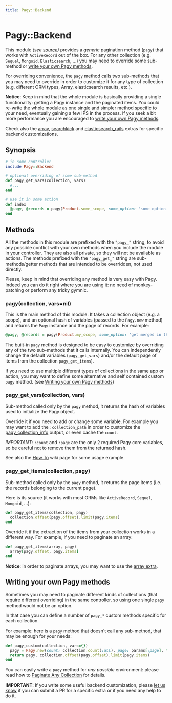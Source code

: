 ```yaml
---
title: Pagy::Backend
---
```

# Pagy::Backend

This module _(see [source](https://github.com/ddnexus/pagy/blob/master/lib/pagy/backend.rb))_ provides a _generic_ pagination method (`pagy`) that works with `ActiveRecord` out of the box. For any other collection (e.g. `Sequel`, `Mongoid`, `Elasticsearch`, ...) you may need to override some sub-method or [write your own Pagy methods](#writing-your-own-pagy-methods).

For overriding convenience, the `pagy` method calls two sub-methods that you may need to override in order to customize it for any type of collection (e.g. different ORM types, Array, elasticsearch results, etc.).

**Notice**: Keep in mind that the whole module is basically providing a single functionality: getting a Pagy instance and the paginated items. You could re-write the whole module as one single and simpler method specific to your need, eventually gaining a few IPS in the process. If you seek a bit more performance you are encouraged to [write your own Pagy methods](#writing-your-own-pagy-methods).

Check also the [array](../extras/array.md), [searchkick](../extras/searchkick.md) and [elasticsearch_rails](../extras/elasticsearch_rails.md) extras for specific backend customizations.

## Synopsis

```ruby
# in some controller
include Pagy::Backend

# optional overriding of some sub-method
def pagy_get_vars(collection, vars)
  #...
end

# use it in some action
def index
  @pagy, @records = pagy(Product.some_scope, some_option: 'some option for this instance')
end
```

## Methods

All the methods in this module are prefixed with the `"pagy_"` string, to avoid any possible conflict with your own methods when you include the module in your controller. They are also all private, so they will not be available as actions. The methods prefixed with the `"pagy_get_"` string are sub-methods/getter methods that are intended to be overridden, not used directly.

Please, keep in mind that overriding any method is very easy with Pagy. Indeed you can do it right where you are using it: no need of monkey-patching or perform any tricky gymnic.

### pagy(collection, vars=nil)

This is the main method of this module. It takes a collection object (e.g. a scope), and an optional hash of variables (passed to the `Pagy.new` method) and returns the `Pagy` instance and the page of records. For example:

```ruby
@pagy, @records = pagy(Product.my_scope, some_option: 'get merged in the pagy object')
```

The built-in `pagy` method is designed to be easy to customize by overriding any of the two sub-methods that it calls internally. You can independently change the default variables (`pagy_get_vars`) and/or the default page of items from the collection `pagy_get_items`).

If you need to use multiple different types of collections in the same app or action, you may want to define some alternative and self contained custom `pagy` method. (see [Writing your own Pagy methods](#writing-your-own-pagy-methods))

### pagy_get_vars(collection, vars)

Sub-method called only by the `pagy` method, it returns the hash of variables used to initialize the Pagy object.

Override it if you need to add or change some variable. For example you may want to add the `:collection_path` in order to customize the [pagy_collection_info](../extras/i18n.md#pagy_collection_infopagy) output, or even cache the `count`.

_IMPORTANT_: `:count` and `:page` are the only 2 required Pagy core variables, so be careful not to remove them from the returned hash.

See also the [How To](../how-to.md) wiki page for some usage example.

### pagy_get_items(collection, pagy)

Sub-method called only by the `pagy` method, it returns the page items (i.e. the records belonging to the current page).

 Here is its source (it works with most ORMs like `ActiveRecord`, `Sequel`, `Mongoid`, ...):

```ruby
def pagy_get_items(collection, pagy)
  collection.offset(pagy.offset).limit(pagy.items)
end
```

Override it if the extraction of the items from your collection works in a different way. For example, if you need to paginate an array:

```ruby
def pagy_get_items(array, pagy)
  array[pagy.offset, pagy.items]
end
```

**Notice**: in order to paginate arrays, you may want to use the  [array extra](../extras/array.md).

## Writing your own Pagy methods

Sometimes you may need to paginate different kinds of collections (that require different overriding) in the same controller, so using one single `pagy` method would not be an option.

In that case you can define a number of `pagy_*` custom methods specific for each collection.

For example: here is a `pagy` method that doesn't call any sub-method, that may be enough for your needs:

```ruby
def pagy_custom(collection, vars={})
  pagy = Pagy.new(count: collection.count(:all), page: params[:page], **vars)
  return pagy, collection.offset(pagy.offset).limit(pagy.items)
end
```

You can easily write a `pagy` method for _any possible_ environment: please read how to [Paginate Any Collection](../how-to.md#paginate-any-collection) for details.

**IMPORTANT**: If you write some useful backend customization, please [let us know](https://gitter.im/ruby-pagy/Lobby) if you can submit a PR for a specific extra or if you need any help to do it.

